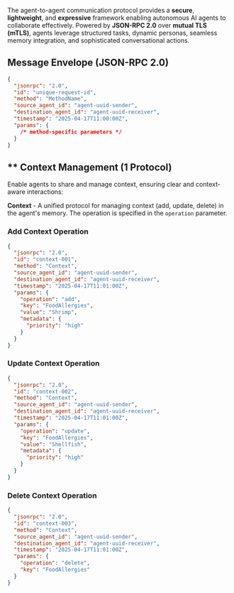 The agent-to-agent communication protocol provides a **secure**, **lightweight**, and **expressive** framework enabling autonomous AI agents to collaborate effectively. Powered by **JSON-RPC 2.0** over **mutual TLS (mTLS)**, agents leverage structured tasks, dynamic personas, seamless memory integration, and sophisticated conversational actions.

## Message Envelope (JSON-RPC 2.0)

```json
{
  "jsonrpc": "2.0",
  "id": "unique-request-id",
  "method": "MethodName",
  "source_agent_id": "agent-uuid-sender",
  "destination_agent_id": "agent-uuid-receiver",
  "timestamp": "2025-04-17T11:00:00Z",
  "params": {
    /* method-specific parameters */
  }
}
```

## ** Context Management (1 Protocol) 

Enable agents to share and manage context, ensuring clear and context-aware interactions:

 **Context** - A unified protocol for managing context (add, update, delete) in the agent's memory. The operation is specified in the `operation` parameter.

### Add Context Operation

```json
{
  "jsonrpc": "2.0",
  "id": "context-001",
  "method": "Context",
  "source_agent_id": "agent-uuid-sender",
  "destination_agent_id": "agent-uuid-receiver",
  "timestamp": "2025-04-17T11:01:00Z",
  "params": {
    "operation": "add",
    "key": "FoodAllergies",
    "value": "Shrimp",
    "metadata": {
      "priority": "high"
    }
  }
}
```

### Update Context Operation

```json
{
  "jsonrpc": "2.0",
  "id": "context-002",
  "method": "Context",
  "source_agent_id": "agent-uuid-sender",
  "destination_agent_id": "agent-uuid-receiver",
  "timestamp": "2025-04-17T11:01:00Z",
  "params": {
    "operation": "update",
    "key": "FoodAllergies",
    "value": "Shellfish",
    "metadata": {
      "priority": "high"
    }
  }
}
```

### Delete Context Operation

```json
{
  "jsonrpc": "2.0",
  "id": "context-003",
  "method": "Context",
  "source_agent_id": "agent-uuid-sender",
  "destination_agent_id": "agent-uuid-receiver",
  "timestamp": "2025-04-17T11:01:00Z",
  "params": {
    "operation": "delete",
    "key": "FoodAllergies"
  }
}
```

